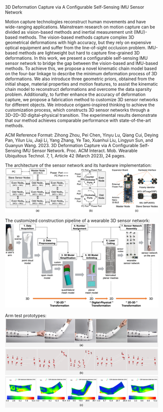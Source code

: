 3D Deformation Capture via A Configurable Self-Sensing IMU Sensor Network

Motion capture technologies reconstruct human movements and have wide-ranging applications. Mainstream research on motion capture can be divided as vision-based methods and inertial measurement unit (IMU)-based methods. The vision-based methods capture complex 3D geometrical deformations with high accuracy, but they rely on expensive optical equipment and suffer from the line-of-sight occlusion problem. IMU-based methods are lightweight but hard to capture fine-grained 3D deformations. In this work, we present a configurable self-sensing IMU sensor network to bridge the gap between the vision-based and IMU-based methods. To achieve this, we propose a novel kinematic chain model based on the four-bar linkage to describe the minimum deformation process of 3D deformations. We also introduce three geometric priors, obtained from the initial shape, material properties and motion features, to assist the kinematic chain model to reconstruct deformations and overcome the data sparsity problem. Additionally, to further enhance the accuracy of deformation capture, we propose a fabrication method to customize 3D sensor networks for different objects. We introduce origami-inspired thinking to achieve the customization process, which constructs 3D sensor networks through a 3D–2D–3D digital–physical transition. The experimental results demonstrate that our method achieves comparable performance with state-of-the-art methods.

ACM Reference Format:
Zihong Zhou, Pei Chen, Yinyu Lu, Qiang Cui, Deying Pan, Yilun Liu, Jiaji Li, Yang Zhang, Ye Tao, Xuanhui Liu, Lingyun Sun, and Guanyun Wang. 2023. 3D Deformation Capture via A Configurable Self-Sensing IMU Sensor Network. Proc. ACM Interact. Mob. Wearable Ubiquitous Technol. 7, 1, Article 42 (March 2023), 24 pages.

The architecture of the sensor network and its hardware implementation:
![image](Figures/The_architecture_of_the_sensor_network.png)

The customized construction pipeline of a wearable 3D sensor network:
![image](Figures/The_customized_construction_pipeline.png)

Arm test prototypes:
![image](Figures/Arm_test_prototypes.png)
